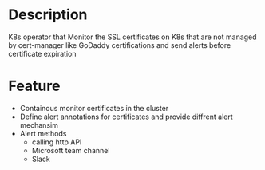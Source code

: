 # Description
K8s operator that Monitor the SSL certificates on K8s that are not managed by cert-manager like GoDaddy certifications and send alerts before certificate expiration 

# Feature
- Containous monitor certificates in the cluster
- Define alert annotations for certificates and provide diffrent alert mechansim
- Alert methods
  - calling http API
  - Microsoft team channel 
  - Slack
